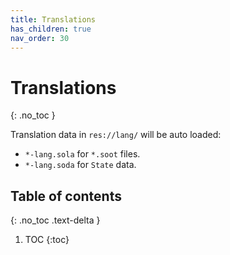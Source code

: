 ```yaml
---
title: Translations
has_children: true
nav_order: 30
---
```


# Translations
{: .no_toc }

Translation data in `res://lang/` will be auto loaded:
- `*-lang.sola` for `*.soot` files.
- `*-lang.soda` for `State` data.

## Table of contents
{: .no_toc .text-delta }

1. TOC
{:toc}
